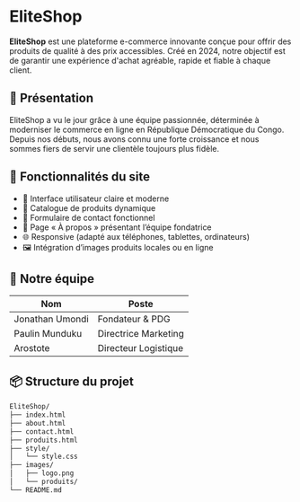 # EliteShop

**EliteShop** est une plateforme e-commerce innovante conçue pour offrir des produits de qualité à des prix accessibles. Créé en 2024, notre objectif est de garantir une expérience d'achat agréable, rapide et fiable à chaque client.

## 🌟 Présentation

EliteShop a vu le jour grâce à une équipe passionnée, déterminée à moderniser le commerce en ligne en République Démocratique du Congo. Depuis nos débuts, nous avons connu une forte croissance et nous sommes fiers de servir une clientèle toujours plus fidèle.

## 🚀 Fonctionnalités du site

- 🎨 Interface utilisateur claire et moderne
- 🛒 Catalogue de produits dynamique
- 💌 Formulaire de contact fonctionnel
- 👥 Page « À propos » présentant l’équipe fondatrice
- 🌐 Responsive (adapté aux téléphones, tablettes, ordinateurs)
- 🖼️ Intégration d’images produits locales ou en ligne

## 👥 Notre équipe

| Nom               | Poste                         |
|------------------|-------------------------------|
| Jonathan Umondi  | Fondateur & PDG               |
| Paulin Munduku  | Directrice Marketing           |
| Arostote         | Directeur Logistique           |

## 📦 Structure du projet

```bash
EliteShop/
├── index.html
├── about.html
├── contact.html
├── produits.html
├── style/
│   └── style.css
├── images/
│   ├── logo.png
│   └── produits/
└── README.md
